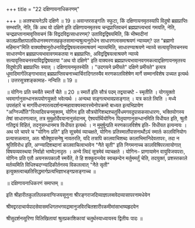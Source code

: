 +++
title = "22 दक्षिणायनाधिकरणम्"

+++
॥ अतश्चायनेऽपि दक्षिणे ॥ 19 ॥ अवान्तरसङ्गतिः स्फुटा, किं दक्षिणायनमृतस्यापि विदुषो ब्रह्मप्राप्तिः सम्भवति, नेति, किं अथ यो दक्षिणे इति दक्षिणायनमृतस्य चन्द्रप्राप्तिवचनं ब्रह्मप्राप्त्यभावं गमयति, नेति, चन्द्रप्राप्तानामावृत्तिवचनं किं विद्वदविद्वत्साधारणम्? उताविद्वद्विषयमिति, किं भीष्मादीनां कालप्रतीक्षापालविधानस्मरणसहकृतसामान्यश्रुत्यनुरोधेन साधारणत्वसमाश्रयणं न्याय्यम्? उत "ब्रह्मणो महिमान"मिति वाक्यशेषानुरोधनाविद्वद्विषयत्वसमाश्रयणं न्याय्यमिति, साधारण्याश्रयणे न्याय्ये सत्यावृत्तिवचनस्य साधारण्येन ब्रह्मप्राप्त्यभावावगमकतया न ब्रह्मप्राप्तिः, अविद्वद्विषयत्वाश्रयणे न्याय्ये सत्यावृत्तिवचनस्याविद्वद्विषयतया "अथ यो दक्षिणे" इति वाक्यस्य ब्रह्मप्राप्त्यभावानवगमकत्वाद्दक्षिणायनमृतस्य विदुषोऽपि ब्रह्मप्राप्तिः स्यात् । दक्षिणायनमृतस्येति । "उदगयने प्रमीयते" दक्षिणे प्रमीयते" इत्यत्र धूमादिमार्गलिङ्गाभावात् ब्रह्मप्राप्तिवचनाच्चार्चिरादिगतस्यैव मरणकालविशेषेण मार्गे सम्मानविशेष उच्यत इत्यर्थः । उत्तरसूत्रशङ्कामाह- नन्विति ॥ 19 ॥

॥ योगिनः प्रति स्मर्येते स्मार्त्ते चैते ॥ 20 ॥ स्मार्ते इति सौत्रं पदम् तद्वयाचष्टे - स्मृतीति । योगयुक्तो भवमार्गानुसन्धानरूपयोगयुक्तो भवेत्यर्थः । अन्यथा सङ्गत्यभावप्रसङ्गात् । यत्र काले त्विति । मध्ये उपसंहारे च मागर्विधानपरत्वदर्शनान्महावाक्यस्वारस्येनोपक्रमो बाध्यत इत्यभिप्रायेण "अग्निर्ज्योति"रित्यादिवचनमुक्तम्, योगिन इति सौत्रयोगिशब्दश्चतुर्विधमगवदुपासकसाधारणः, भक्तियोगस्य तेषां साधारणत्वात्, तत्र मुमुक्षोर्देवयानानुसंदानम्, ऐश्वर्यार्थियोगिनः पितृयाणानुसन्धानमिति विधीयत इति, श्रुतौ गतिद्वयं विहितं, तदनुसन्धानमत्र विधीयत इत्यर्थः । न मुमुर्षून्प्रति मरणकालविशेष इति- विधीयत इत्यन्वयः । अथ परे चापरे च "योगिनः प्रति" इति सूत्रमेवं व्याचक्षते, योगिनः प्रतिस्मार्तोपासनार्थोऽयं स्मार्तः कालविनियोगः प्रत्यासन्नत्वात्, अतः श्रौतेषूपासनेषु नावतरति, यदि तत्रापि कालवाचिशब्दः कालाभिमानिदेवतापरः, तदा न श्रुतिविरोध इति, अग्न्यादिशब्दानां कालवाचित्वाभावेन "नैते सृती" इति निगमनाच्च कालविषिपरत्वायोगात् विषयव्यवस्थया निर्वाहो भाष्येऽनादृतः । अन्ये त्विदं सूत्रमेवं व्याचक्षते । योगिनः- प्राणायामेन वायुविजयपराः, योगिनः प्रति एतौ अयनरूपकालौ स्मर्येते, ते हि शक्कुवन्त्येव स्वच्छन्देन मर्तुममर्तुं चेति, तदयुक्तं, प्रशस्तकाले मर्तव्यमिति विधिश्चदग्न्यादिकीर्तनस्य विकलत्वात् "नैते सृती" इत्युक्तत्वाच्छतिसिद्धमार्गप्रत्यभिज्ञाभङ्गप्रसङ्गाच्च ॥

॥ दक्षिणायनाधिकरणं समाप्तम् ॥

इति श्रीहारीतकुलतिलकवाग्विजयसूनुना श्रीरङ्गराजदिव्याज्ञालव्ववेदव्यासापरनामधेयेन

श्रीमद्वरदाचार्यपादसेवासमधिगतभगवद्रामानुजविरचितशारीरकमीमांसाभाष्यहृदयेन

श्रीसुदर्शनसूरिणा विलिखितायां श्रुतप्रकाशिकायां चतुर्थस्याध्यायस्य द्वितीयः पादः ॥

